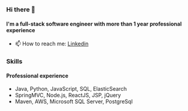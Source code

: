 ### Hi there 👋

#### I'm a full-stack software engineer with more than 1 year professional experience

- 📫 How to reach me: [Linkedin](https://www.linkedin.com/in/jiaxian-xing/)

### Skills

#### Professional experience
- Java, Python, JavaScript, SQL, ElasticSearch
- SpringMVC, Node.js, ReactJS, JSP, jQuery
- Maven, AWS, Microsoft SQL Server, PostgreSql

<!--
**xian96/xian96** is a ✨ _special_ ✨ repository because its `README.md` (this file) appears on your GitHub profile.

Here are some ideas to get you started:

- 🔭 I’m currently working on ...
- 🌱 I’m currently learning ...
- 👯 I’m looking to collaborate on ...
- 🤔 I’m looking for help with ...
- 💬 Ask me about ...
- 📫 How to reach me: ...
- 😄 Pronouns: ...
- ⚡ Fun fact: ...
-->
